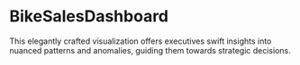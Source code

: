 # BikeSalesDashboard
This elegantly crafted visualization offers executives swift insights into nuanced patterns and anomalies, guiding them towards strategic decisions.

